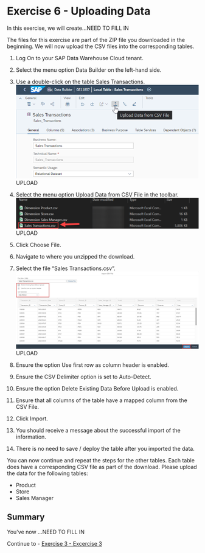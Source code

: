 # Exercise 6 - Uploading Data

In this exercise, we will create...NEED TO FILL IN 

The files for this exercise are part of the ZIP file you downloaded in the beginning.
We will now upload the CSV files into the corresponding tables.
1. Log On to your SAP Data Warehouse Cloud tenant.
2. Select the menu option Data Builder on the left-hand side.
3. Use a double-click on the table Sales Transactions.
<br>![](images/00_00_0061.png) UPLOAD

4. Select the menu option Upload Data from CSV File in the toolbar.
<br>![](images/00_00_0062.png) UPLOAD

5. Click Choose File.
6. Navigate to where you unzipped the download.
7. Select the file “Sales Transactions.csv”.
<br>![](images/00_00_0063.png) UPLOAD

8. Ensure the option Use first row as column header is enabled.
9. Ensure the CSV Delimiter option is set to Auto-Detect.
10. Ensure the option Delete Existing Data Before Upload is enabled.
11. Ensure that all columns of the table have a mapped column from the CSV File.
12. Click Import.
13. You should receive a message about the successful import of the information.
14. There is no need to save / deploy the table after you imported the data.

You can now continue and repeat the steps for the other tables. Each table does have a corresponding CSV file
as part of the download.
Please upload the data for the following tables:
- Product
- Store
- Sales Manager


## Summary

You've now ...NEED TO FILL IN

Continue to - [Exercise 3 - Excercise 3 ](../ex3/README.md)
